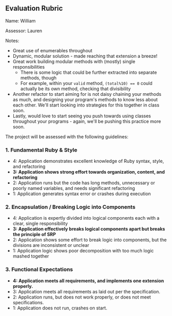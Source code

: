 ## Evaluation Rubric

Name: William

Assessor: Lauren

Notes:

* Great use of enumerables throughout
* Dynamic, modular solution - made reaching that extension a breeze! 
* Great work building modular methods with (mostly) single responsibilities
  * There is some logic that could be further extracted into separate methods, though
  * For example, within your `valid` method, `(total%10) == 0` could actually be its own method, checking that divisibility
* Another refactor to start aiming for is not daisy chaining your methods as much, and designing your program's methods to know less about each other. We'll start looking into strategies for this together in class soon.
* Lastly, would love to start seeing you push towards using classes throughout your programs - again, we'll be pushing this practice more soon.

The project will be assessed with the following guidelines:

### 1. Fundamental Ruby & Style

* 4:  Application demonstrates excellent knowledge of Ruby syntax, style, and refactoring
* **3:  Application shows strong effort towards organization, content, and refactoring**
* 2:  Application runs but the code has long methods, unnecessary or poorly named variables, and needs significant refactoring
* 1:  Application generates syntax error or crashes during execution

### 2. Encapsulation / Breaking Logic into Components

* 4: Application is expertly divided into logical components each with a clear, single responsibility
* **3: Application effectively breaks logical components apart but breaks the principle of SRP**
* 2: Application shows some effort to break logic into components, but the divisions are inconsistent or unclear
* 1: Application logic shows poor decomposition with too much logic mashed together

### 3. Functional Expectations

* **4: Application meets all requirements, and implements one extension properly.**
* 3: Application meets all requirements as laid out per the specification.
* 2: Application runs, but does not work properly, or does not meet specifications.
* 1: Application does not run, crashes on start.
